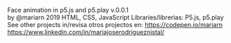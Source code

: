 Face animation in p5.js and p5.play v.0.0.1 <br>
by @mariarn 2019 
HTML, CSS, JavaScript
Libraries/librerias: P5.js, p5.play
See other projects in/revisa otros projectos en:
https://codepen.io/mariarn 
https://www.linkedin.com/in/mariajoserodrigueznistal/ 
